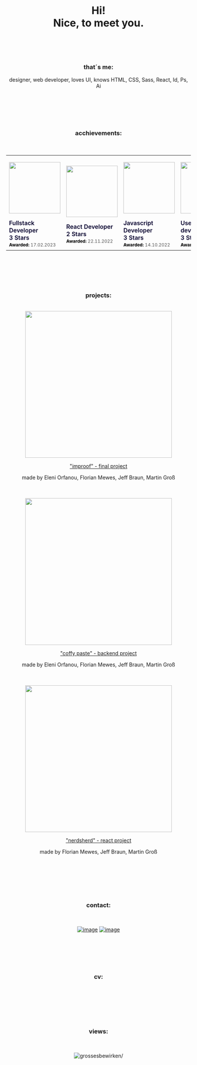 <!-- <div align="center">

${\color{aqua}Hi,\space i\space am\space Martin}$

</div> -->


<br>
<h1 align="center" class="red" >Hi! <br> Nice, to meet you.<br><br></h1>
<br>



<h3 align="center">that´s me:</h3>
<p align="center">designer, web developer, loves UI, knows HTML, CSS, Sass, React, Id, Ps, Ai</p>

 

<br>
<h1></h1>
<br>
  
  

<h3 align="center">acchievements:</h3>
<br>



<table align="center">
  <tr>
    <td>
      <p class="badgr-badge" style="font-family: Helvetica, Roboto, &quot;Segoe UI&quot;, Calibri, sans-serif;">
        <a href="https://api.eu.badgr.io/public/assertions/HOhu9pNDTnuVR49nUo5Ymg?identity__email=grossesbewirken%40gmail.com"><img width="140px" height="140px"  src="https://api.eu.badgr.io/public/assertions/HOhu9pNDTnuVR49nUo5Ymg/image">
        </a>
      <p class="badgr-badge-name" style="hyphens: auto; overflow-wrap: break-word; word-wrap: break-word; margin: 0; font-size: 16px; font-weight: 600; font-style: normal; font-stretch: normal; line-height: 1.25; letter-spacing: normal; text-align: left; color: #05012c;">Fullstack Developer<br> 3 Stars </p>
      <p class="badgr-badge-date" style="margin: 0; font-size: 12px; font-style: normal; font-stretch: normal; line-height: 1.67; letter-spacing: normal; text-align: left; color: #555555;"><strong style="font-size: 12px; font-weight: bold; font-style: normal; font-stretch: normal; line-height: 1.67; letter-spacing: normal; text-align: left; color: #000;">Awarded: </strong>17.02.2023</p>
<!--
<p class="badgr-badge-recipient" style="margin: 0; font-size: 12px; font-style: normal; font-stretch: normal; line-height: 1.67; letter-spacing: normal; text-align: left; color: #555555;"><strong style="font-size: 12px; font-weight: bold; font-style: normal; font-stretch: normal; line-height: 1.67; letter-spacing: normal; text-align: left; color: #000;">Awarded To: </strong><span style="display: block;"> Martin Groß</span></p><p style="margin: 16px 0; padding: 0;"><a class="badgr-badge-verify" target="_blank" href="https://badgecheck.io?url=https%3A%2F%2Fapi.eu.badgr.io%2Fpublic%2Fassertions%2FHOhu9pNDTnuVR49nUo5Ymg%3Fidentity__email%3Dgrossesbewirken%2540gmail.com&amp;identity__email=grossesbewirken%40gmail.com" style="box-sizing: content-box; display: flex; align-items: center; justify-content: center; margin: 0; font-size:14px; font-weight: bold; width: 48px; height: 16px; border-radius: 4px; border: solid 1px black; text-decoration: none; padding: 6px 16px; margin: 16px 0; color: black;">VERIFY</a>
</p><script async="async" src="https://eu.badgr.com/assets/widgets.bundle.js"></script></p>
-->
    </td>
    <td>
      <p class="badgr-badge" style="font-family: Helvetica, Roboto, &quot;Segoe UI&quot;, Calibri, sans-serif;"><a href="https://api.eu.badgr.io/public/assertions/0cyVX1jnSN6thK7jwh3mJQ?identity__email=grossesbewirken%40gmail.com"><img width="140px" height="140px"  src="https://api.eu.badgr.io/public/assertions/0cyVX1jnSN6thK7jwh3mJQ/image"></a><p class="badgr-badge-name" style="hyphens: auto; overflow-wrap: break-word; word-wrap: break-word; margin: 0; font-size: 16px; font-weight: 600; font-style: normal; font-stretch: normal; line-height: 1.25; letter-spacing: normal; text-align: left; color: #05012c;">React Developer<br> 2 Stars </p>
      <p class="badgr-badge-date" style="margin: 0; font-size: 12px; font-style: normal; font-stretch: normal; line-height: 1.67; letter-spacing: normal; text-align: left; color: #555555;"><strong style="font-size: 12px; font-weight: bold; font-style: normal; font-stretch: normal; line-height: 1.67; letter-spacing: normal; text-align: left; color: #000;">Awarded: </strong>22.11.2022</p>
<!--
<p class="badgr-badge-recipient" style="margin: 0; font-size: 12px; font-style: normal; font-stretch: normal; line-height: 1.67; letter-spacing: normal; text-align: left; color: #555555;"><strong style="font-size: 12px; font-weight: bold; font-style: normal; font-stretch: normal; line-height: 1.67; letter-spacing: normal; text-align: left; color: #000;">Awarded To: </strong><span style="display: block;"> Martin Groß</span></p><p style="margin: 16px 0; padding: 0;"><a class="badgr-badge-verify" target="_blank" href="https://badgecheck.io?url=https%3A%2F%2Fapi.eu.badgr.io%2Fpublic%2Fassertions%2F0cyVX1jnSN6thK7jwh3mJQ%3Fidentity__email%3Dgrossesbewirken%2540gmail.com&amp;identity__email=grossesbewirken%40gmail.com" style="box-sizing: content-box; display: flex; align-items: center; justify-content: center; margin: 0; font-size:14px; font-weight: bold; width: 48px; height: 16px; border-radius: 4px; border: solid 1px black; text-decoration: none; padding: 6px 16px; margin: 16px 0; color: black;">VERIFY</a></p><script async="async" src="https://eu.badgr.com/assets/widgets.bundle.js"></script></p>
-->
    </td>
    <td>
      <p class="badgr-badge" style="font-family: Helvetica, Roboto, &quot;Segoe UI&quot;, Calibri, sans-serif;"><a href="https://api.eu.badgr.io/public/assertions/tSVzAV4ZTvCkQr6PuxQb1w?identity__email=grossesbewirken%40gmail.com"><img width="140px" height="140px"  src="https://api.eu.badgr.io/public/assertions/tSVzAV4ZTvCkQr6PuxQb1w/image"></a><p class="badgr-badge-name" style="hyphens: auto; overflow-wrap: break-word; word-wrap: break-word; margin: 0; font-size: 16px; font-weight: 600; font-style: normal; font-stretch: normal; line-height: 1.25; letter-spacing: normal; text-align: left; color: #05012c;">Javascript Developer<br> 3 Stars </p>
      <p class="badgr-badge-date" style="margin: 0; font-size: 12px; font-style: normal; font-stretch: normal; line-height: 1.67; letter-spacing: normal; text-align: left; color: #555555;"><strong style="font-size: 12px; font-weight: bold; font-style: normal; font-stretch: normal; line-height: 1.67; letter-spacing: normal; text-align: left; color: #000;">Awarded: </strong>14.10.2022</p>
<!--
<p class="badgr-badge-recipient" style="margin: 0; font-size: 12px; font-style: normal; font-stretch: normal; line-height: 1.67; letter-spacing: normal; text-align: left; color: #555555;"><strong style="font-size: 12px; font-weight: bold; font-style: normal; font-stretch: normal; line-height: 1.67; letter-spacing: normal; text-align: left; color: #000;">Awarded To: </strong><span style="display: block;"> Martin Groß</span></p><p style="margin: 16px 0; padding: 0;"><a class="badgr-badge-verify" target="_blank" href="https://badgecheck.io?url=https%3A%2F%2Fapi.eu.badgr.io%2Fpublic%2Fassertions%2FtSVzAV4ZTvCkQr6PuxQb1w%3Fidentity__email%3Dgrossesbewirken%2540gmail.com&amp;identity__email=grossesbewirken%40gmail.com" style="box-sizing: content-box; display: flex; align-items: center; justify-content: center; margin: 0; font-size:14px; font-weight: bold; width: 48px; height: 16px; border-radius: 4px; border: solid 1px black; text-decoration: none; padding: 6px 16px; margin: 16px 0; color: black;">VERIFY</a></p><script async="async" src="https://eu.badgr.com/assets/widgets.bundle.js"></script></p>
-->
    </td>
    <td>
      <p class="badgr-badge" style="font-family: Helvetica, Roboto, &quot;Segoe UI&quot;, Calibri, sans-serif;"><a href="https://api.eu.badgr.io/public/assertions/LgXgN-ryQT-dBDAEO8nFUQ?identity__email=grossesbewirken%40gmail.com"><img width="140px" height="140px" src="https://api.eu.badgr.io/public/assertions/LgXgN-ryQT-dBDAEO8nFUQ/image"></a><p class="badgr-badge-name" style="hyphens: auto; overflow-wrap: break-word; word-wrap: break-word; margin: 0; font-size: 16px; font-weight: 600; font-style: normal; font-stretch: normal; line-height: 1.25; letter-spacing: normal; text-align: left; color: #05012c;">User Interface developer<br> 3 Stars </p>
      <p class="badgr-badge-date" style="margin: 0; font-size: 12px; font-style: normal; font-stretch: normal; line-height: 1.67; letter-spacing: normal; text-align: left; color: #555555;"><strong style="font-size: 12px; font-weight: bold; font-style: normal; font-stretch: normal; line-height: 1.67; letter-spacing: normal; text-align: left; color: #000;">Awarded: </strong>14.10.2022</p>
<!-- 
<p class="badgr-badge-recipient" style="margin: 0; font-size: 12px; font-style: normal; font-stretch: normal; line-height: 1.67; letter-spacing: normal; text-align: left; color: #555555;"><strong style="font-size: 12px; font-weight: bold; font-style: normal; font-stretch: normal; line-height: 1.67; letter-spacing: normal; text-align: left; color: #000;">Awarded To: </strong><span style="display: block;"> Martin Groß</span></p><p style="margin: 16px 0; padding: 0;"><a class="badgr-badge-verify" target="_blank" href="https://badgecheck.io?url=https%3A%2F%2Fapi.eu.badgr.io%2Fpublic%2Fassertions%2FLgXgN-ryQT-dBDAEO8nFUQ%3Fidentity__email%3Dgrossesbewirken%2540gmail.com&amp;identity__email=grossesbewirken%40gmail.com" style="box-sizing: content-box; display: flex; align-items: center; justify-content: center; margin: 0; font-size:14px; font-weight: bold; width: 48px; height: 16px; border-radius: 4px; border: solid 1px black; text-decoration: none; padding: 6px 16px; margin: 16px 0; color: black;">VERIFY</a></p><script async="async" src="https://eu.badgr.com/assets/widgets.bundle.js"></script></p>
-->
    </td>
  </tr>
</table>


<br>
<h1></h1>
<br>




<h3 align="center">projects:</h3>
<br>

<div align="center">
  <a href="https://improof-fe.vercel.app" target="_blank">
   <img src="https://user-images.githubusercontent.com/101559030/226302004-a5c09a50-1edd-4c7d-8d23-36965d9c4838.JPG" width="400">
   <p>"improof" - final project</p>
  </a>
  <p align="center">made by Eleni Orfanou, Florian Mewes, Jeff Braun, Martin Groß</p>
</div>
<br><br>

<div align="center">
  <a href="https://coffy-paste.vercel.app" target="_blank">
   <img src="https://user-images.githubusercontent.com/101559030/226303102-0ed0e899-12e6-4191-ae52-a06993edb819.JPG" width="400">
   <p>"coffy paste" - backend project</p>
  </a>
  <p align="center">made by Eleni Orfanou, Florian Mewes, Jeff Braun, Martin Groß</p>
</div>
<br><br>



<div align="center">
  <a href="https://grossesbewirken.github.io/SPA-FINAL-PROJECT" target="_blank">
   <img src="https://user-images.githubusercontent.com/101559030/226303248-c4b1cc0f-4a6a-4cef-8808-c3ea7aa3fd30.JPG" width="400">
   <p>"nerdsherd" - react project</p>
  </a>
  <p align="center">made by Florian Mewes, Jeff Braun, Martin Groß</p>
</div>
<br>



<br>
<h1></h1>
<br>

<h3 align="center">contact:</h3>
<br>
<div align="center">

[![image](https://img.shields.io/badge/linkedin-0A66C2?style=for-the-badge&logo=linkedin&logoColor=white)](https://www.linkedin.com/in/martin-groß-003146255/)
[![image](https://img.shields.io/badge/xing-%23006567.svg?style=for-the-badge&logo=xing&logoColor=white)](https://www.xing.com/profile/Martin_Gross14/cv)

</div>




<br>
<h1></h1>
<br>




<h3 align="center">cv:</h3>
<br>



<br>
<h1></h1>
<br>



<h3 align="center">views:</h3>
<br>
<div align="center">
  <p> <img src=https://komarev.com/ghpvc/?username=grossesbewirken alt=grossesbewirken/> </p>
</div>


